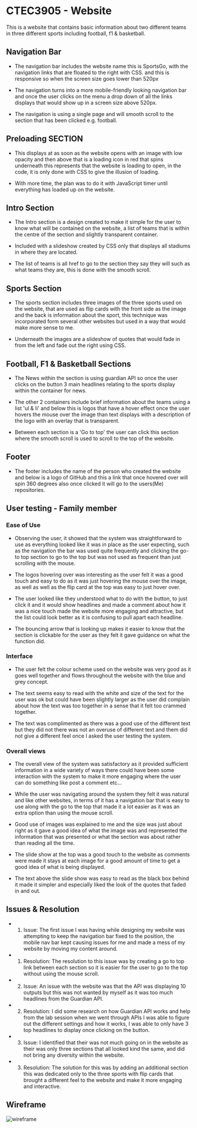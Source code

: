 # CTEC3905 - Website 
This is a website that contains basic information about two different teams in three different sports including football, f1 & basketball.


## Navigation Bar
- The navigation bar includes the website name this is SportsGo, with the navigation links that are floated to the right with CSS.
and this is responsive so when the screen size goes lower than 520px 

- The navigation turns into a more mobile-friendly looking navigation bar and once the user clicks on the menu a drop down of all the links 
displays that would show up in a screen size above 520px. 

- The navigation is using a single page and will smooth scroll to the section that has been clicked e.g. football.


## Preloading SECTION 
- This displays at as soon as the website opens with an image with low opacity and then above that is a loading icon in red that spins underneath this 
represents that the website is loading to open, in the code, it is only done with CSS to give the illusion of loading. 

- With more time, the plan was to do it with JavaScript timer until everything has loaded up on the website.


## Intro Section
- The Intro section is a design created to make it simple for the user to know what will be contained on the website, a list of teams
that is within the centre of the section and slightly transparent container.

- Included with a slideshow created by CSS only that displays all stadiums in where they are located. 

- The list of teams is all href to go to the section they say they will such as what teams they are, this is done with the smooth scroll.


## Sports Section
- The sports section includes three images of the three sports used on the website, that are used as flip cards with the front side as the image 
and the back is information about the sport, this technique was incorporated form several other websites but used in a way that would make more sense to me.

- Underneath the images are a slideshow of quotes that would fade in from the left and fade out the right using CSS.


## Football, F1 & Basketball Sections

- The News within the section is using guardian API so once the user clicks on the button 3 main headlines relating to the sports display within
the container for news.

- The other 2 containers include brief information about the teams using a list 'ul & li' and below this is logos that have a hover effect once
the user hovers the mouse over the image than text displays with a description of the logo with an overlay that is transparent.

- Between each section is a 'Go to top' the user can click this section where the smooth scroll is used to scroll to the top of the website.


## Footer

- The footer includes the name of the person who created the website and below is a logo of GitHub and this a link that once hovered over will spin 360 
degrees also once clicked it will go to the users(Me) repositories. 


## User testing - Family member 

### Ease of Use

- Observing the user, it showed that the system was straightforward to use as everything looked like it was in place as the user expecting, 
such as the navigation the bar was used quite frequently and clicking the go-to top section to go to the top but was not used as frequent 
than just scrolling with the mouse.

- The logos hovering over was interesting as the user felt it was a good touch and easy to do as it was just hovering the mouse over the image, 
as well as well as the flip card at the top was easy to just hover over.

- The user looked like they understood what to do with the button, to just click it and it would show headlines and made a comment about how it was a 
nice touch made the website more engaging and attractive, but the list could look better as it is confusing to pull apart each headline.

- The bouncing arrow that is looking up makes it easier to know that the section is clickable for the user as they felt it gave guidance on what the 
function did.


### Interface

- The user felt the colour scheme used on the website was very good as it goes well together and flows throughout the website with the blue and grey 
concept.

- The text seems easy to read with the white and size of the text for the user was ok but could have been slightly larger as the user did complain 
about how the text was too together in a sense that it felt too crammed together.

- The text was complimented as there was a good use of the different text but they did not there was not an overuse of different text and them 
did not give a different feel once I asked the user testing the system.


### Overall views
- The overall view of the system was satisfactory as it provided sufficient information in a wide variety of ways there could have been some 
interaction with the system to make it more engaging where the user can do something like post a comment etc... 

- While the user was navigating around the system they felt it was natural and like other websites, in terms of it has a navigation bar that is easy to 
use along with the go to the top that made it a lot easier as it was an extra option than using the mouse scroll. 

- Good use of images was explained to me and the size was just about right as it gave a good idea of what the image was and represented the information 
that was presented or what the section was about rather than reading all the time.

- The slide show at the top was a good touch to the website as comments were made it stays at each image for a good amount of time to get a good idea of 
what is being displayed. 

- The text above the slide show was easy to read as the black box behind it made it simpler and especially liked the look of the quotes that 
faded in and out.


## Issues & Resolution
- 1. Issue: The first issue I was having while designing my website was attempting to keep the navigation bar fixed to the position, the mobile nav bar
kept causing issues for me and made a mess of my website by moving my content around.
- 1. Resolution: The resolution to this issue was by creating a go to top link between each section so it is easier for the user to go to the top without
using the mouse scroll.

- 2. Issue: An issue with the website was that the API was displaying 10 outputs but this was not wanted by myself as it was too much headlines from 
the Guardian API.
- 2. Resolution: I did some research on how Guardian API works and help from the lab session when we went through APIs I was able to figure out 
the different settings and how it works, I was able to only have 3 top headlines to display once clicking on the button.

- 3. Issue: I identified that their was not much going on in the website as their was only three sections that all looked kind the same, and did 
not bring any diversity within the website. 
- 3. Resolution: The solution for this was by adding an additional section this was dedicated only to the three sports with flip cards that brought
a different feel to the website and make it more engaging and interactive.

## Wireframe

![wireframe](https://user-images.githubusercontent.com/32485792/34179655-b5522d1c-e503-11e7-9614-84ccb595f64d.png)








